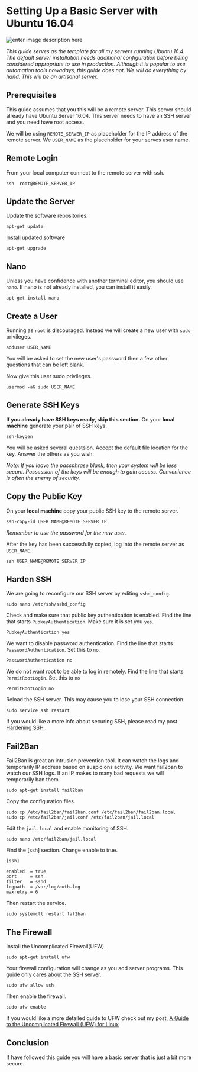# Setting Up a Basic Server with Ubuntu 16.04
![enter image description here](http://static.jasonrigden.com/img/misc/pexels-photo-51415.jpeg)

*This guide serves as the template for all my servers running Ubuntu 16.4. The default server installation needs additional configuration before being considered appropriate to use in production. Although it is popular to use automation tools nowadays, this guide does not. We will do everything by hand. This will be an artisanal server.*

## Prerequisites

This guide assumes that you this will be a remote server. This server should already have Ubuntu Server 16.04. This server needs to have an SSH server and  you need have root access.

We will be using `REMOTE_SERVER_IP` as placeholder for the IP address of the remote server. We `USER_NAME` as the placeholder for your serves user name.

## Remote Login

From your local computer connect to the remote server with ssh.

    ssh  root@REMOTE_SERVER_IP

## Update the Server

Update the software repositories.

    apt-get update

Install updated software

    apt-get upgrade

## Nano
Unless you have confidence with another terminal editor, you should use `nano`.  If nano is not already installed, you can install it easily. 

    apt-get install nano

## Create a User

Running as `root` is discouraged. Instead we will create a new user with `sudo` privileges.

    adduser USER_NAME

You will be asked to set the new user's password then a few other questions that can be left blank.

Now give this user sudo privileges. 

    usermod -aG sudo USER_NAME

## Generate SSH Keys
**If you already have SSH keys ready, skip this section.** 
On your **local machine** generate your pair of SSH keys. 

    ssh-keygen

You will be asked several questsion. Accept the default file location for the key. Answer the others as you wish. 

_Note: If you leave the passphrase blank, then your system will be less secure. Possession of the keys will be enough to gain access. Convenience is often the enemy of security._

## Copy the Public Key

On your **local machine** copy your public SSH key to the remote server. 

    ssh-copy-id USER_NAME@REMOTE_SERVER_IP

*Remember to use the password for the new user.*

After the key has been successfully copied, log into the remote server as `USER_NAME`.

    ssh USER_NAME@REMOTE_SERVER_IP

## Harden SSH
We are going to reconfigure our SSH server by editing `sshd_config`.

    sudo nano /etc/ssh/sshd_config

Check and make sure that public key authentication is enabled. Find the line that starts `PubkeyAuthentication`. Make sure it is set you `yes`.

    PubkeyAuthentication yes

We want to disable password authentication. Find the line that starts `PasswordAuthentication`. Set this to `no`.

    PasswordAuthentication no

We do not want root to be able to log in remotely. Find the line that starts `PermitRootLogin`. Set this to `no`

    PermitRootLogin no

Reload the SSH server. This may cause you to lose your SSH connection.

    sudo service ssh restart

If you would like a more info about securing SSH, please read my post  [Hardening SSH
](https://medium.com/p/hardening-ssh-1bcb99cd4cef). 

## Fail2Ban

Fail2Ban is great an intrusion prevention tool. It can watch the logs and temporarily IP address based on suspicions activity. We want fail2ban to watch our SSH logs. If an IP makes to many bad requests we will temporarily ban them. 

    sudo apt-get install fail2ban

Copy the configuration files.
 

    sudo cp /etc/fail2ban/fail2ban.conf /etc/fail2ban/fail2ban.local
    sudo cp /etc/fail2ban/jail.conf /etc/fail2ban/jail.local

Edit the `jail.local` and enable monitoring of SSH.

    sudo nano /etc/fail2ban/jail.local

Find the [ssh] section. Change enable to true.

    [ssh]
    
    enabled  = true
    port     = ssh
    filter   = sshd
    logpath  = /var/log/auth.log
    maxretry = 6 

Then restart the service.

    sudo systemctl restart fal2ban

## The Firewall

Install the Uncomplicated Firewall(UFW).

    sudo apt-get install ufw

Your firewall configuration will change as you add server programs. This guide only cares about the SSH server. 

    sudo ufw allow ssh

Then enable the firewall.

    sudo ufw enable

If you would like a more detailed guide to UFW check out my post, [A Guide to the Uncomplicated Firewall (UFW) for Linux](https://medium.com/@mr_rigden/a-guide-to-the-uncomplicated-firewall-ufw-for-linux-570c3774d7f4)

## Conclusion
If have followed this guide you will have a basic server that is just a bit more secure. 
